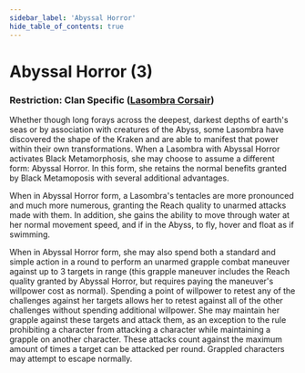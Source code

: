 ```yaml
---
sidebar_label: 'Abyssal Horror'
hide_table_of_contents: true
---
```


# Abyssal Horror (3)

### Restriction: Clan Specific ([Lasombra Corsair](../Clans/Corsair))

Whether though long forays across the deepest, darkest depths of earth's seas or by association with creatures of the Abyss, some Lasombra have discovered the shape of the Kraken and are able to manifest that power within their own transformations. When a Lasombra with Abyssal Horror activates Black Metamorphosis, she may choose to assume a different form: Abyssal Horror. In this form, she retains the normal benefits granted by Black Metamoposis with several additional advantages.

When in Abyssal Horror form, a Lasombra's tentacles are more pronounced and much more numerous, granting the Reach quality to unarmed attacks made with them. In addition, she gains the ability to move through water at her normal movement speed, and if in the Abyss, to fly, hover and float as if swimming.

When in Abyssal Horror form, she may also spend both a standard and simple action in a round to perform an unarmed grapple combat maneuver against up to 3 targets in range (this grapple maneuver includes the Reach quality granted by Abyssal Horror, but requires paying the maneuver's willpower cost as normal). Spending a point of willpower to retest any of the challenges against her targets allows her to retest against all of the other challenges without spending additional willpower. She may maintain her grapple against these targets and attack them, as an exception to the rule prohibiting a character from attacking a character while maintaining a grapple on another character. These attacks count against the maximum amount of times a target can be attacked per round. Grappled characters may attempt to escape normally.
